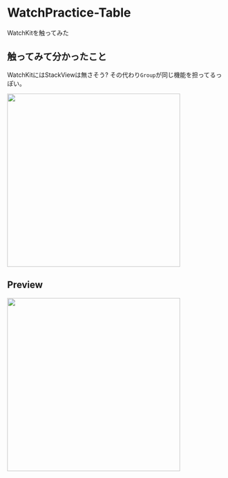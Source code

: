 # WatchPractice-Table

WatchKitを触ってみた

## 触ってみて分かったこと

WatchKitにはStackViewは無さそう?
その代わり`Group`が同じ機能を担ってるっぽい。

<img src="https://i.gyazo.com/76e4ea8e0151ac2e79851923d439017a.png" width="400">

## Preview

<img src="https://i.gyazo.com/1d57c6a60581da55ccc327495241dd4b.png" width="400">

